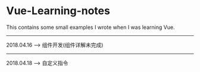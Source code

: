 # Vue-Learning-notes
This contains some small examples I wrote when I was learning Vue.

-----------

2018.04.16 --> 组件开发(组件详解未完成)

-----------

2018.04.18 --> 自定义指令
